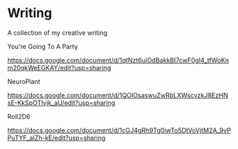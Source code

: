 # Writing
A collection of my creative writing

You're Going To A Party

https://docs.google.com/document/d/1qtNzt6uiOdBakkBI7cwF0gl4_tfWoKnm20qkWeEGKAY/edit?usp=sharing

NeuroPlant

https://docs.google.com/document/d/1QOlOsaswuZwRbLXWscvzkJ8EzHNsE-KkSpOTIvjk_aU/edit?usp=sharing

Roll2D6

https://docs.google.com/document/d/1cGJ4gRh9Tg0iwTo5DtVoVjtM2A_9vPPuTYF_aIZh-kE/edit?usp=sharing

